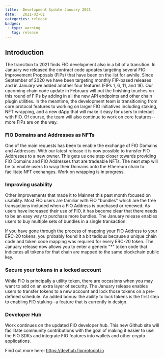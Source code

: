 ```yaml
---
title:  Development Update January 2021
date:   2021-02-01
categories: release
badges:
 - type: warning
   tag: release
---
```


## Introduction

The transition to 2021 finds FIO development also in a bit of a transition. In January we released the contract code updates targeting several FIO Improvement Proposals (FIPs) that have been on the list for awhile. Since September of 2020 we have been targeting monthly FIP-based releases and in January we added another four features (FIPs 1, 6, 11, and 18). Our upcoming chain code update in February will put the finishing touches on this round of FIPs by adding in all the new API endpoints and other chain plugin utilities. In the meantime, the development team is transitioning from core protocol features to working on larger FIO initiatives including staking, NFT wrapping, and a new dApp that will make it easy for users to interact with FIO. Of course, the team will also continue to work on core features--more FIPs are on the way.

### FIO Domains and Addresses as NFTs

One of the main requests has been to enable the exchange of FIO Domains and Addresses. With our latest release it is now possible to transfer FIO Addresses to a new owner. This gets us one step closer towards providing FIO Domains and FIO Addresses that are tradeable NFTs. The next step will be to enable users to wrap their Domains onto the Ethereum chain to facilitate NFT exchanges. Work on wrapping is in progress.

### Improving usability

Other improvements that made it to Mainnet this past month focused on usability. Most FIO users are familiar with FIO "bundles" which are the free transactions included when a FIO Address is purchased or renewed. As users have increased their use of FIO, it has become clear that there needs to be an easy way to purchase more bundles. The January release enables users to buy multiple sets of bundles in a single transaction.

If you have gone through the process of mapping your FIO Address to your ERC-20 tokens, you probably found it a bit tedious because a unique chain code and token code mapping was required for every ERC-20 token. The January release now allows you to enter a generic "*" token code that indicates all tokens for that chain are mapped to the same blockchain public key.

### Secure your tokens in a locked account

While FIO is principally a utility token, there are occasions when you may want to add on an extra layer of security. The January release enables users to transfer tokens to a new account and lock those tokens on a pre-defined schedule. An added bonus: the ability to lock tokens is the first step to enabling FIO staking--a feature that is currently in design. 

### Developer Hub

Work continues on the updated FIO developer hub. This new Github site will facilitate community contributions with the goal of making it easier to use the FIO SDKs and integrate FIO features into wallets and other crypto applications. 

Find out more here: https://devhub.fioprotocol.io